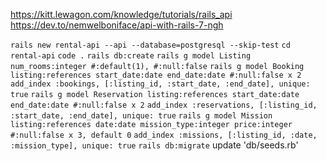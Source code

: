 https://kitt.lewagon.com/knowledge/tutorials/rails_api
https://dev.to/nemwelboniface/api-with-rails-7-ngh

`rails new rental-api --api --database=postgresql --skip-test`
`cd rental-api`
`code .`
`rails db:create`
`rails g model Listing num_rooms:integer #:default(1), #:null:false`
`rails g model Booking listing:references start_date:date end_date:date #:null:false x 2`
`add_index :bookings, [:listing_id, :start_date, :end_date], unique: true`
`rails g model Reservation listing:references start_date:date end_date:date #:null:false x 2`
`add_index :reservations, [:listing_id, :start_date, :end_date], unique: true`
`rails g model Mission listing:references date:date mission_type:integer price:integer #:null:false x 3, default 0`
`add_index :missions, [:listing_id, :date, :mission_type], unique: true`
`rails db:migrate`
update 'db/seeds.rb'